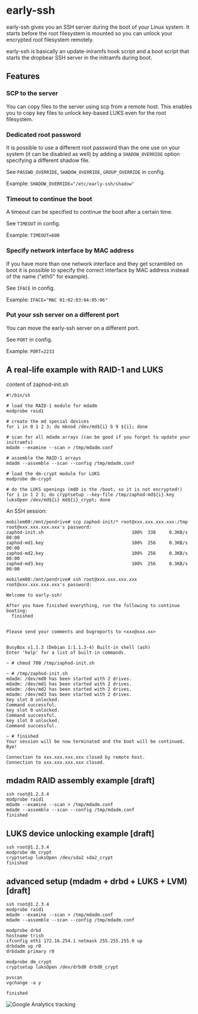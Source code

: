 early-ssh
=========

early-ssh gives you an SSH server during the boot of your Linux system. It starts before the root filesystem is mounted so you can unlock your encrypted root filesystem remotely.

early-ssh is basically an update-iniramfs hook script and a boot script that starts the dropbear SSH server in the initramfs during boot.

Features
--------

### SCP to the server
You can copy files to the server using scp from a remote host. This enables you to copy key files to unlock key-based LUKS even for the root filesystem.

### Dedicated root password
It is possible to use a different root password than the one use on your system (it can be disabled as well) by adding a `SHADOW_OVERRIDE` option specifying a different shadow file.

See `PASSWD_OVERRIDE`, `SHADOW_OVERRIDE`, `GROUP_OVERRIDE` in config.

Example: `SHADOW_OVERRIDE="/etc/early-ssh/shadow"`

### Timeout to continue the boot
A timeout can be specified to continue the boot after a certain time.

See `TIMEOUT` in config.

Example: `TIMEOUT=600`

### Specify network interface by MAC address
If you have more than one network interface and they get scrambled on boot it is possible to specify the correct interface by MAC address instead of the name ("eth0" for example).

See `IFACE` in config.

Example: `IFACE="MAC 01:02:03:04:05:06"`

### Put your ssh server on a different port
You can move the early-ssh server on a different port.

See `PORT` in config.

Example: `PORT=2233`


A real-life example with RAID-1 and LUKS
----------------------------------------

content of zaphod-init.sh
```
#!/bin/sh

# load the RAID-1 module for mdadm
modprobe raid1

# create the md special devices
for i in 0 1 2 3; do mknod /dev/md${i} b 9 ${i}; done

# scan for all mdadm arrays (can be good if you forget to update your initramfs)
mdadm --examine --scan > /tmp/mdadm.conf

# assemble the RAID-1 arrays
mdadm --assemble --scan --config /tmp/mdadm.conf

# load the dm-crypt module for LUKS
modprobe dm-crypt

# do the LUKS openings (md0 is the /boot, so it is not encrypted!)
for i in 1 2 3; do cryptsetup --key-file /tmp/zaphod-md${i}.key luksOpen /dev/md${i} md${i}_crypt; done
```

An SSH session:
```
mobilem00:/mnt/pendrive# scp zaphod-init/* root@xxx.xxx.xxx.xxx:/tmp
root@xxx.xxx.xxx.xxx's password:
zaphod-init.sh                                 100%  338     0.3KB/s   00:00
zaphod-md1.key                                 100%  256     0.3KB/s   00:00
zaphod-md2.key                                 100%  256     0.3KB/s   00:00
zaphod-md3.key                                 100%  256     0.3KB/s   00:00

mobilem00:/mnt/pendrive# ssh root@xxx.xxx.xxx.xxx
root@xxx.xxx.xxx.xxx's password:

Welcome to early-ssh!

After you have finished everything, run the following to continue booting:
  finished


Please send your comments and bugreports to <xxx@xxx.xx>


BusyBox v1.1.3 (Debian 1:1.1.3-4) Built-in shell (ash)
Enter 'help' for a list of built-in commands.

~ # chmod 700 /tmp/zaphod-init.sh

~ # /tmp/zaphod-init.sh
mdadm: /dev/md0 has been started with 2 drives.
mdadm: /dev/md1 has been started with 2 drives.
mdadm: /dev/md2 has been started with 2 drives.
mdadm: /dev/md3 has been started with 2 drives.
key slot 0 unlocked.
Command successful.
key slot 0 unlocked.
Command successful.
key slot 0 unlocked.
Command successful.

~ # finished
Your session will be now terminated and the boot will be continued. Bye!

Connection to xxx.xxx.xxx.xxx closed by remote host.
Connection to xxx.xxx.xxx.xxx closed.
```


mdadm RAID assembly example [draft]
---------------------------

```
ssh root@1.2.3.4
modprobe raid1
mdadm --examine --scan > /tmp/mdadm.conf
mdadm --assemble --scan --config /tmp/mdadm.conf
finished
```

LUKS device unlocking example [draft]
-----------------------------

```
ssh root@1.2.3.4
modprobe dm_crypt
cryptsetup luksOpen /dev/sda2 sda2_crypt
finished
```

advanced setup (mdadm + drbd + LUKS + LVM) [draft]
------------------------------------

```
ssh root@1.2.3.4
modprobe raid1
mdadm --examine --scan > /tmp/mdadm.conf
mdadm --assemble --scan --config /tmp/mdadm.conf

modprobe drbd
hostname trish
ifconfig eth1 172.16.254.1 netmask 255.255.255.0 up
drbdadm up r0
drbdadm primary r0

modprobe dm_crypt
cryptsetup luksOpen /dev/drbd0 drbd0_crypt

pvscan
vgchange -a y

finished
```

![Google Analytics tracking](http://gabor.heja.hu/google_analytics_tracking/23)
